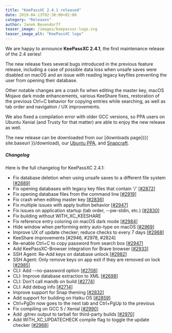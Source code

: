 ```yaml
---
title: "KeePassXC 2.4.1 released"
date: 2019-04-13T02:30:00+02:00
category: "Releases"
author: Janek Bevendorff
teaser_image: /images/keepassxc-logo.svg
teaser_image_alt: "KeePassXC logo"
---
```


We are happy to announce **KeePassXC 2.4.1**, the first maintenance release of the 2.4 series!

The new release fixes several bugs introduced in the previous feature release,
including a case of possible data loss when unsafe saves were disabled on
macOS and an issue with reading legacy keyfiles preventing the user from
opening their database.

<!--more-->

Other notable changes are a crash fix when editing the master key, macOS Mojave
dark mode enhancements, various KeeShare fixes, restoration of the previous
Ctrl+C behavior for copying entries while searching, as well as tab order and
navigation / UX improvements.

We also fixed a compilation error with older GCC versions, so PPA users on Ubuntu
Xenial (and Trusty for that matter) are able to enjoy the new release as well.

The new release can be downloaded from our
[downloads page]({{ site.baseurl }}/download), our
[Ubuntu PPA](https://launchpad.net/~phoerious/+archive/ubuntu/keepassxc/),
and [Snapcraft](https://snapcraft.io/keepassxc/).

<h5 id="changelog" style="clear: left">Changelog</h5>

Here is the full changelog for KeePassXC 2.4.1:

- Fix database deletion when using unsafe saves to a different file system [[#2889](https://github.com/keepassxreboot/keepassxc/issues/2889)]
- Fix opening databases with legacy key files that contain '/' [[#2872](https://github.com/keepassxreboot/keepassxc/issues/2872)]
- Fix opening database files from the command line [[#2919](https://github.com/keepassxreboot/keepassxc/issues/2919)]
- Fix crash when editing master key [[#2836](https://github.com/keepassxreboot/keepassxc/issues/2836)]
- Fix multiple issues with apply button behavior [[#2947](https://github.com/keepassxreboot/keepassxc/issues/2947)]
- Fix issues on application startup (tab order, --pw-stdin, etc.) [[#2830](https://github.com/keepassxreboot/keepassxc/issues/2830)]
- Fix building without WITH_XC_KEESHARE
- Fix reference entry coloring on macOS dark mode [[#2984](https://github.com/keepassxreboot/keepassxc/issues/2984)]
- Hide window when performing entry auto-type on macOS [[#2969](https://github.com/keepassxreboot/keepassxc/issues/2969)]
- Improve UX of update checker; reduce checks to every 7 days [[#2968](https://github.com/keepassxreboot/keepassxc/issues/2968)]
- KeeShare improvements [#2946, #2978, #2824]
- Re-enable Ctrl+C to copy password from search box [[#2947](https://github.com/keepassxreboot/keepassxc/issues/2947)]
- Add KeePassXC-Browser integration for Brave browser [[#2933](https://github.com/keepassxreboot/keepassxc/issues/2933)]
- SSH Agent: Re-Add keys on database unlock [[#2982](https://github.com/keepassxreboot/keepassxc/issues/2982)]
- SSH Agent: Only remove keys on app exit if they are removed on lock [[#2985](https://github.com/keepassxreboot/keepassxc/issues/2985)]
- CLI: Add --no-password option [[#2708](https://github.com/keepassxreboot/keepassxc/issues/2708)]
- CLI: Improve database extraction to XML [[#2698](https://github.com/keepassxreboot/keepassxc/issues/2698)]
- CLI: Don't call mandb on build [[#2774](https://github.com/keepassxreboot/keepassxc/issues/2774)]
- CLI: Add debug info [[#2714](https://github.com/keepassxreboot/keepassxc/issues/2714)]
- Improve support for Snap theming [[#2832](https://github.com/keepassxreboot/keepassxc/issues/2832)]
- Add support for building on Haiku OS [[#2859](https://github.com/keepassxreboot/keepassxc/issues/2859)]
- Ctrl+PgDn now goes to the next tab and Ctrl+PgUp to the previous
- Fix compiling on GCC 5 / Xenial [[#2990](https://github.com/keepassxreboot/keepassxc/issues/2990)]
- Add .gitrev output to tarball for third-party builds [[#2970](https://github.com/keepassxreboot/keepassxc/issues/2970)]
- Add WITH_XC_UPDATECHECK compile flag to toggle the update checker [[#2968](https://github.com/keepassxreboot/keepassxc/issues/2968)]